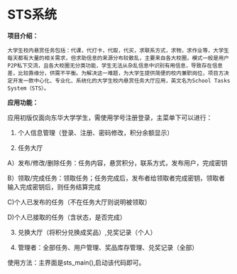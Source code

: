 # STS系统

**项目介绍：**

`大学生校内悬赏任务包括：代课，代打卡，代取，代买，求联系方式，求物，求作业等，大学生每天都有大量的相关需求，但求助信息的来源分布较散乱，主要来自各大校圈，模式一般是用户P2P私下交流，且各大校圈无分类功能，学生无法从杂乱信息中识别有用信息，导致存在信息差，比较靠缘分，供需不平衡。为解决这一难题，为大学生提供简便的校内兼职岗位，项目方决定开发一款中心化、专业化、系统化的大学生校内悬赏任务大厅应用，英文名为School Tasks System（STS）。`

**应用功能：**

应用初版仅面向东华大学学生，需使用学号注册登录，主菜单下可以进行：

1. 个人信息管理（登录、注册、密码修改，积分余额显示）

   

2. 任务大厅

  A）发布/修改/删除任务：任务内容，悬赏积分，联系方式，发布用户，完成密钥

  B）领取/完成任务：领取任务；任务完成后，发布者给领取者完成密钥，领取者输入完成密钥后，则任务结算完成

  C)个人已发布的任务（不在任务大厅则说明被领取）

  D)个人已接取的任务（含状态，是否完成）

  

3. 兑换大厅（将积分兑换成奖品）,兑奖记录（个人）

   

4. 管理者：全部任务、用户管理、奖品库存管理、兑奖记录（全部）

   


使用方法：主界面是sts_main(),启动该代码即可。



